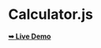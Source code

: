 # Calculator.js
  <a href="https://sujal0786.github.io/Calculator.js/"><strong>➥ Live Demo</strong></a>
<br>
